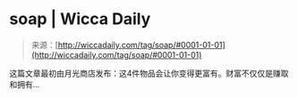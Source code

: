 <!--yml

分类：未分类

日期：2024-06-12 18:25:49

-->

# soap | Wicca Daily

> 来源：[http://wiccadaily.com/tag/soap/#0001-01-01](http://wiccadaily.com/tag/soap/#0001-01-01)

这篇文章最初由月光商店发布：这4件物品会让你变得更富有。财富不仅仅是赚取和拥有...
